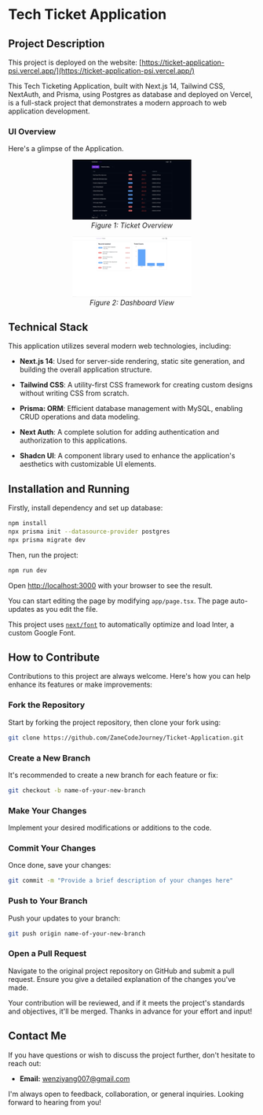 # Tech Ticket Application

## Project Description

This project is deployed on the website: [https://ticket-application-psi.vercel.app/](https://ticket-application-psi.vercel.app/)

This Tech Ticketing Application, built with Next.js 14, Tailwind CSS, NextAuth, and Prisma, using Postgres as database and deployed on Vercel, is a full-stack project that demonstrates a modern approach to web application development.

### UI Overview

Here's a glimpse of the Application.

<p align="center">
  <img src="public/readmefile/readmeTicketImage.png" width="48%" />
  <br>
  <em>Figure 1: Ticket Overview</em>
</p>
<p align="center">
  <img src="public/readmefile/dashboard.png" width="48%" />
  <br>
  <em>Figure 2: Dashboard View</em>
</p>

## Technical Stack

This application utilizes several modern web technologies, including:

- **Next.js 14**: Used for server-side rendering, static site generation, and building the overall application structure.

- **Tailwind CSS**: A utility-first CSS framework for creating custom designs without writing CSS from scratch.

- **Prisma: ORM**: Efficient database management with MySQL, enabling CRUD operations and data modeling.

- **Next Auth**: A complete solution for adding authentication and authorization to this applications.

- **Shadcn UI**: A component library used to enhance the application's aesthetics with customizable UI elements.

## Installation and Running

Firstly, install dependency and set up database:

```bash
npm install
npx prisma init --datasource-provider postgres
npx prisma migrate dev
```

Then, run the project:

```bash
npm run dev
```

Open [http://localhost:3000](http://localhost:3000) with your browser to see the result.

You can start editing the page by modifying `app/page.tsx`. The page auto-updates as you edit the file.

This project uses [`next/font`](https://nextjs.org/docs/basic-features/font-optimization) to automatically optimize and load Inter, a custom Google Font.

## How to Contribute

Contributions to this project are always welcome. Here's how you can help enhance its features or make improvements:

### Fork the Repository

Start by forking the project repository, then clone your fork using:

```bash
git clone https://github.com/ZaneCodeJourney/Ticket-Application.git
```

### Create a New Branch

It's recommended to create a new branch for each feature or fix:

```bash
git checkout -b name-of-your-new-branch
```

### Make Your Changes

Implement your desired modifications or additions to the code.

### Commit Your Changes

Once done, save your changes:

```bash
git commit -m "Provide a brief description of your changes here"
```

### Push to Your Branch

Push your updates to your branch:

```bash
git push origin name-of-your-new-branch
```

### Open a Pull Request

Navigate to the original project repository on GitHub and submit a pull request. Ensure you give a detailed explanation of the changes you've made.

Your contribution will be reviewed, and if it meets the project's standards and objectives, it'll be merged. Thanks in advance for your effort and input!

## Contact Me

If you have questions or wish to discuss the project further, don't hesitate to reach out:

- **Email:** [wenziyang007@gmail.com](mailto:wenziyang007@gmail.com)

I'm always open to feedback, collaboration, or general inquiries. Looking forward to hearing from you!
